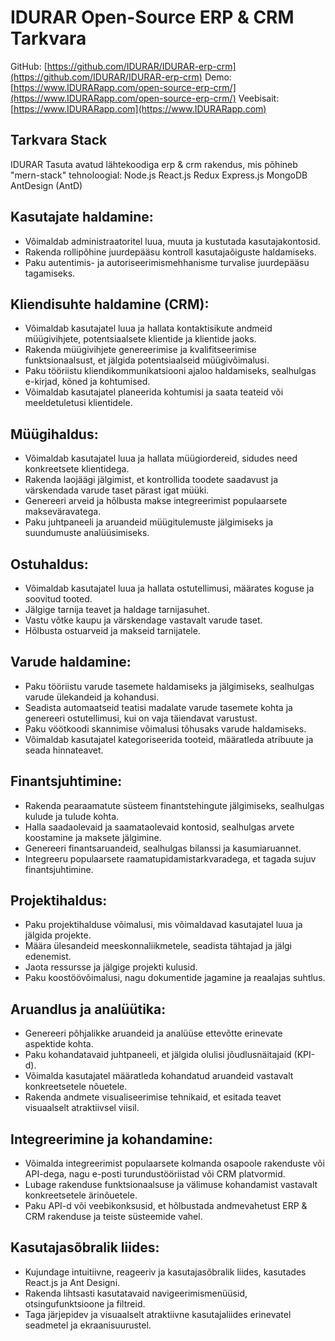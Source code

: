 # IDURAR Open-Source ERP & CRM Tarkvara

GitHub: [https://github.com/IDURAR/IDURAR-erp-crm](https://github.com/IDURAR/IDURAR-erp-crm)
Demo: [https://www.IDURARapp.com/open-source-erp-crm/](https://www.IDURARapp.com/open-source-erp-crm/)
Veebisait: [https://www.IDURARapp.com](https://www.IDURARapp.com)

## Tarkvara Stack

IDURAR Tasuta avatud lähtekoodiga erp & crm rakendus, mis põhineb "mern-stack" tehnoloogial: Node.js React.js Redux Express.js MongoDB AntDesign (AntD)

## Kasutajate haldamine:

- Võimaldab administraatoritel luua, muuta ja kustutada kasutajakontosid.
- Rakenda rollipõhine juurdepääsu kontroll kasutajaõiguste haldamiseks.
- Paku autentimis- ja autoriseerimismehhanisme turvalise juurdepääsu tagamiseks.

## Kliendisuhte haldamine (CRM):

- Võimaldab kasutajatel luua ja hallata kontaktisikute andmeid müügivihjete, potentsiaalsete klientide ja klientide jaoks.
- Rakenda müügivihjete genereerimise ja kvalifitseerimise funktsionaalsust, et jälgida potentsiaalseid müügivõimalusi.
- Paku tööriistu kliendikommunikatsiooni ajaloo haldamiseks, sealhulgas e-kirjad, kõned ja kohtumised.
- Võimaldab kasutajatel planeerida kohtumisi ja saata teateid või meeldetuletusi klientidele.

## Müügihaldus:

- Võimaldab kasutajatel luua ja hallata müügiordereid, sidudes need konkreetsete klientidega.
- Rakenda laojäägi jälgimist, et kontrollida toodete saadavust ja värskendada varude taset pärast igat müüki.
- Genereeri arveid ja hõlbusta makse integreerimist populaarsete makseväravatega.
- Paku juhtpaneeli ja aruandeid müügitulemuste jälgimiseks ja suundumuste analüüsimiseks.

## Ostuhaldus:

- Võimaldab kasutajatel luua ja hallata ostutellimusi, määrates koguse ja soovitud tooted.
- Jälgige tarnija teavet ja haldage tarnijasuhet.
- Vastu võtke kaupu ja värskendage vastavalt varude taset.
- Hõlbusta ostuarveid ja makseid tarnijatele.

## Varude haldamine:

- Paku tööriistu varude tasemete haldamiseks ja jälgimiseks, sealhulgas varude ülekandeid ja kohandusi.
- Seadista automaatseid teatisi madalate varude tasemete kohta ja genereeri ostutellimusi, kui on vaja täiendavat varustust.
- Paku vöötkoodi skannimise võimalusi tõhusaks varude haldamiseks.
- Võimaldab kasutajatel kategoriseerida tooteid, määratleda atribuute ja seada hinnateavet.

## Finantsjuhtimine:

- Rakenda pearaamatute süsteem finantstehingute jälgimiseks, sealhulgas kulude ja tulude kohta.
- Halla saadaolevaid ja saamataolevaid kontosid, sealhulgas arvete koostamine ja maksete jälgimine.
- Genereeri finantsaruandeid, sealhulgas bilanssi ja kasumiaruannet.
- Integreeru populaarsete raamatupidamistarkvaradega, et tagada sujuv finantsjuhtimine.

## Projektihaldus:

- Paku projektihalduse võimalusi, mis võimaldavad kasutajatel luua ja jälgida projekte.
- Määra ülesandeid meeskonnaliikmetele, seadista tähtajad ja jälgi edenemist.
- Jaota ressursse ja jälgige projekti kulusid.
- Paku koostöövõimalusi, nagu dokumentide jagamine ja reaalajas suhtlus.

## Aruandlus ja analüütika:

- Genereeri põhjalikke aruandeid ja analüüse ettevõtte erinevate aspektide kohta.
- Paku kohandatavaid juhtpaneeli, et jälgida olulisi jõudlusnäitajaid (KPI-d).
- Võimalda kasutajatel määratleda kohandatud aruandeid vastavalt konkreetsetele nõuetele.
- Rakenda andmete visualiseerimise tehnikaid, et esitada teavet visuaalselt atraktiivsel viisil.

## Integreerimine ja kohandamine:

- Võimalda integreerimist populaarsete kolmanda osapoole rakenduste või API-dega, nagu e-posti turundustööriistad või CRM platvormid.
- Lubage rakenduse funktsionaalsuse ja välimuse kohandamist vastavalt konkreetsetele ärinõuetele.
- Paku API-d või veebikonksusid, et hõlbustada andmevahetust ERP & CRM rakenduse ja teiste süsteemide vahel.

## Kasutajasõbralik liides:

- Kujundage intuitiivne, reageeriv ja kasutajasõbralik liides, kasutades React.js ja Ant Designi.
- Rakenda lihtsasti kasutatavaid navigeerimismenüüsid, otsingufunktsioone ja filtreid.
- Taga järjepidev ja visuaalselt atraktiivne kasutajaliides erinevatel seadmetel ja ekraanisuurustel.